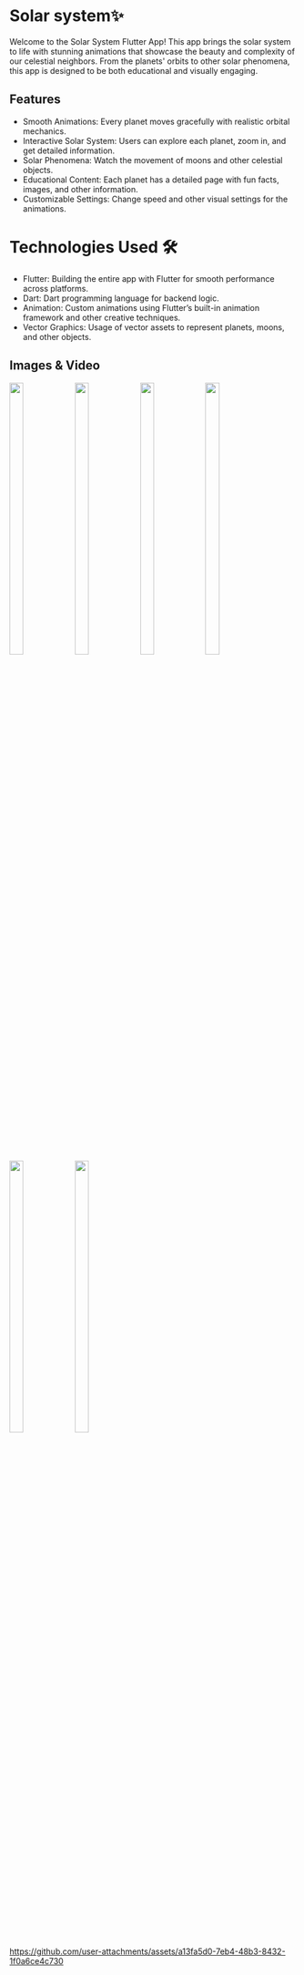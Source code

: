 # Solar system✨

Welcome to the Solar System Flutter App! This app brings the solar system to life with stunning animations that showcase the beauty and complexity of our celestial neighbors. From the planets' orbits to other solar phenomena, this app is designed to be both educational and visually engaging.

## Features
- Smooth Animations: Every planet moves gracefully with realistic orbital mechanics.
- Interactive Solar System: Users can explore each planet, zoom in, and get detailed information.
- Solar Phenomena: Watch the movement of moons and other celestial objects.
- Educational Content: Each planet has a detailed page with fun facts, images, and other information.
- Customizable Settings: Change speed and other visual settings for the animations.

# Technologies Used 🛠️
- Flutter: Building the entire app with Flutter for smooth performance across platforms.
- Dart: Dart programming language for backend logic.
- Animation: Custom animations using Flutter’s built-in animation framework and other creative techniques.
- Vector Graphics: Usage of vector assets to represent planets, moons, and other objects.

## Images & Video 

<p>
  <img src = "https://github.com/user-attachments/assets/e29a304b-ec4d-4ed1-8f1f-9b61459cf193" width=22% height=35% >

  <img src = "https://github.com/user-attachments/assets/28af8f4b-42ec-46e3-9aae-6bd4f559658f" width=22% height=35% >

  <img src = "https://github.com/user-attachments/assets/52c3f888-e4ac-491f-9c89-380982cbb476" width=22% height=35% >

  <img src = "https://github.com/user-attachments/assets/348f92e0-c9f1-488c-bb96-6d82a26306b7" width=22% height=35% >

  <img src = "https://github.com/user-attachments/assets/6d59727a-9731-4098-9471-1c38095c1f35" width=22% height=35% >

  <img src = "https://github.com/user-attachments/assets/33260af8-4e0e-4aa6-8104-56fb127052f3" width=22% height=35% > 
</p>

 

https://github.com/user-attachments/assets/a13fa5d0-7eb4-48b3-8432-1f0a6ce4c730



<br>


